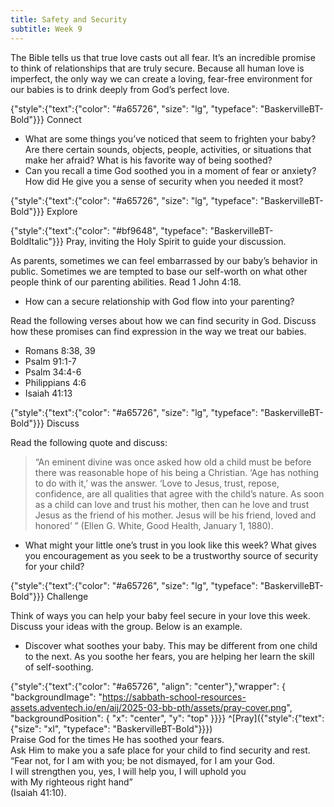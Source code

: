 ```yaml
---
title: Safety and Security
subtitle: Week 9
---
```


The Bible tells us that true love casts out all fear. It’s an incredible promise to think of relationships that are truly secure. Because all human love is imperfect, the only way we can create a loving, fear-free environment for our babies is to drink deeply from God’s perfect love.

{"style":{"text":{"color": "#a65726", "size": "lg", "typeface": "BaskervilleBT-Bold"}}}
Connect

+ What are some things you’ve noticed that seem to frighten your baby? Are there certain sounds, objects, people, activities, or situations that make her afraid? What is his favorite way of being soothed?
+ Can you recall a time God soothed you in a moment of fear or anxiety? How did He give you a sense of security when you needed it most?

{"style":{"text":{"color": "#a65726", "size": "lg", "typeface": "BaskervilleBT-Bold"}}}
Explore

{"style":{"text":{"color": "#bf9648", "typeface": "BaskervilleBT-BoldItalic"}}}
Pray, inviting the Holy Spirit to guide your discussion.

As parents, sometimes we can feel embarrassed by our baby’s behavior in public. Sometimes we are tempted to base our self-worth on what other people think of our parenting abilities. Read 1 John 4:18.

+ How can a secure relationship with God flow into your parenting?

Read the following verses about how we can find security in God. Discuss how these promises can find expression in the way we treat our babies.

+ Romans 8:38, 39
+ Psalm 91:1-7
+ Psalm 34:4-6
+ Philippians 4:6
+ Isaiah 41:13

{"style":{"text":{"color": "#a65726", "size": "lg", "typeface": "BaskervilleBT-Bold"}}}
Discuss

Read the following quote and discuss:

> “An eminent divine was once asked how old a child must be before there was reasonable hope of his being a Christian. ‘Age has nothing to do with it,’ was the answer. ‘Love to Jesus, trust, repose, confidence, are all qualities that agree with the child’s nature. As soon as a child can love and trust his mother, then can he love and trust Jesus as the friend of his mother. Jesus will be his friend, loved and honored’ ” (Ellen G. White, Good Health, January 1, 1880).

+ What might your little one’s trust in you look like this week? What gives you encouragement as you seek to be a trustworthy source of security for your child?

{"style":{"text":{"color": "#a65726", "size": "lg", "typeface": "BaskervilleBT-Bold"}}}
Challenge

Think of ways you can help your baby feel secure in your love this week. Discuss your ideas with the group. Below is an example.

+ Discover what soothes your baby. This may be different from one child to the next. As you soothe her fears, you are helping her learn the skill of self-soothing.

{"style":{"text":{"color": "#a65726", "align": "center"},"wrapper": { "backgroundImage": "https://sabbath-school-resources-assets.adventech.io/en/aij/2025-03-bb-pth/assets/pray-cover.png", "backgroundPosition": { "x": "center", "y": "top" }}}}
^[Pray]({"style":{"text":{"size": "xl", "typeface": "BaskervilleBT-Bold"}}})\
Praise God for the times He has soothed your fears.\
Ask Him to make you a safe place for your child to find security and rest.
\
“Fear not, for I am with you; be not dismayed, for I am your God.\
I will strengthen you, yes, I will help you, I will uphold you\
with My righteous right hand”\
(Isaiah 41:10).
